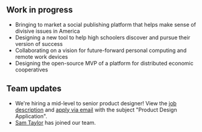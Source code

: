 

## Work in progress

- Bringing to market a social publishing platform that helps make sense of divisive issues in America
- Designing a new tool to help high schoolers discover and pursue their version of success
- Collaborating on a vision for future-forward personal computing and remote work devices
- Designing the open-source MVP of a platform for distributed economic cooperatives


## Team updates
- We're hiring a mid-level to senior product designer! View the [job description](https://www.notion.so/garden3d/Product-Designer-b5060ab97f60435e80078bee35fb0866) and [apply via email](mailto:hello@hydraulics.nyc) with the subject "Product Design Application".
- [Sam Taylor](https://tohumankind.com/info) has joined our team.
